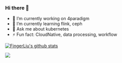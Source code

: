 ### Hi there 👋


- 🔭 I’m currently working on 4paradigm
- 🌱 I’m currently learning flink, ceph
- 💬 Ask me about kubernetes
- ⚡ Fun fact: CloudNative, data processing, workflow
<!--
**FingerLiu/FingerLiu** is a ✨ _special_ ✨ repository because its `README.md` (this file) appears on your GitHub profile.
- 👯 I’m looking to collaborate on ...
- 🤔 I’m looking for help with ...

- 📫 How to reach me: ...
- 😄 Pronouns: ...
Here are some ideas to get you started:
-->
[![FingerLiu's github stats](https://github-readme-stats.vercel.app/api?username=FingerLiu&show_icons=true&theme=merko)](https://github.com/FingerLiu)

<img src="https://komarev.com/ghpvc/?username=FingerLiu&color=blueviolet&style=flat-square">
